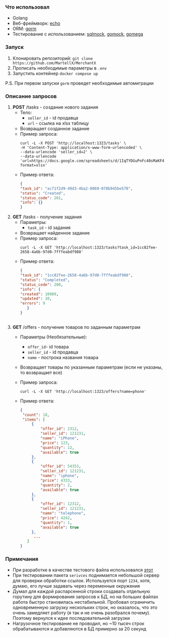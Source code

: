 ### Что использовал
- Golang
- Веб-фреймворк: [echo](https://github.com/labstack/echo)
- ORM: [gorm](https://github.com/go-gorm/gorm)
- Тестирование с использованием: [sqlmock](https://github.com/DATA-DOG/go-sqlmock), [gomock](https://github.com/golang/mock), [gomega](https://github.com/onsi/gomega)

### Запуск
1. Клонировать репозиторий: `git clone https://github.com/MartellX/MerchantX`
2. Прописать необходимые параметры в `.env`
3. Запустить контейнер `docker compose up`

P.S. При первом запуски `gorm` проведет необходимые автомиграции

### Описание запросов
1. **POST** /tasks - создание нового задания
    - Тело:
        - `seller_id` - id продавца
        - `url` - ссылка на xlsx таблицу
    - Возвращает созданное задание
    - Пример запроса:
      ```shell 
      curl -L -X POST 'http://localhost:1323/tasks' \
      -H 'Content-Type: application/x-www-form-urlencoded' \
      --data-urlencode 'seller_id=2' \
      --data-urlencode 'url=https://docs.google.com/spreadsheets/d/1IqTYDGuPnFc40sMaKF4KEbnGWholL2Fp4ISQhMcsPD4/export?format=xlsx'
    - Пример ответа:
         ```json
        {
        "task_id": "ac71f2d9-49d3-4ba2-8069-078b945be570",
        "status": "Created",
        "status_code": 201,
        "info": {}
        }
    
2. **GET** /tasks - получение задания
    - Параметры:
        - `task_id` - id задания
    - Возвращает найденное задание
    - Пример запроса:
      ```shell
      curl -L -X GET 'http://localhost:1323/tasks?task_id=1cc82fee-2658-4a6b-97d0-7fffeabdf988'
    - Пример ответа:
      ```json 
      {
      "task_id": "1cc82fee-2658-4a6b-97d0-7fffeabdf988",
      "status": "Completed",
      "status_code": 200,
      "info": {
      "created": 10989,
      "updated": 10,
      "errors": 9
         }
      }
    
3. **GET** /offers - получение товаров по заданным параметрам
    - Параметры (Необязательные):
        - `offer_id`- id товара
        - `seller_id` - id продавца
        - `name` - построка названия товара
      
    - Возвращает товары по указанным параметрам (если не указаны, то возвращает все)
    - Пример запроса:
      ```shell
      curl -L -X GET 'http://localhost:1323/offers?name=phone'
    - Пример ответа:
      ```json
      {
       "count": 18,
       "items": [
           {
               "offer_id": 2312,
               "seller_id": 121231,
               "name": "iPhone",
               "price": 123,
               "quantity": 12,
               "available": true
           },
           {
               "offer_id": 54353,
               "seller_id": 121231,
               "name": "iphone",
               "price": 4333,
               "quantity": 2,
               "available": true
           },
           {
               "offer_id": 12312,
               "seller_id": 121231,
               "name": "telephone",
               "price": 4242,
               "quantity": 1,
               "available": true
           },
            ...
         ]
      }
      ```
   
### Примечания
- При разработке в качестве тестового файла использовался [этот](https://docs.google.com/spreadsheets/d/1IqTYDGuPnFc40sMaKF4KEbnGWholL2Fp4ISQhMcsPD4/export?format=xlsx)
- При тестировании пакета `serivces` поднимается небольшой сервер для проверки обработки ссылок. Используется порт `1234`, хотя, думаю, его лучше задавать через переменные окружения
- Думал для каждой распарсенной строки создавать отдельную горутину для формирования запросов к БД, но на больших файлах работа быстро становилась нестабильной. Пробовал ограничить одновременную загрузку нескольких строк, но оказалось, что это очень замедляет работу (я так и не очень разобрался почему). Поэтому вернулся к идее последовательной загрузки
- Нагрузочное тестирование не проводил, но ~10 тысяч строк обрабатываются и добавляются в БД примерно за 20 секунд